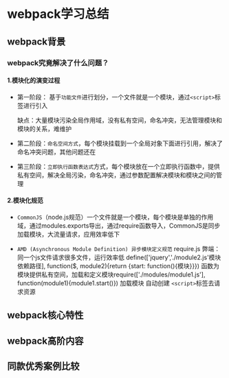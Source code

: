 # webpack学习总结

## webpack背景

### webpack究竟解决了什么问题？

#### 1.模块化的演变过程
- 第一阶段： 基于`功能文件`进行划分，一个文件就是一个模块，通过`<script>`标签进行引入
    
    缺点：大量模块污染全局作用域，没有私有空间，命名冲突，无法管理模块和模块的关系，难维护

- 第二阶段：`命名空间方式`，每个模块挂载到一个全局对象下面进行引用，解决了命名冲突问题，其他问题还在

- 第三阶段：`立即执行函数表达式`方式，每个模块放在一个立即执行函数中，提供私有空间，解决全局污染，命名冲突，通过参数配置解决模块和模块之间的管理

#### 2.模块化规范
- `CommonJS`（node.js规范）一个文件就是一个模块，每个模块是单独的作用域，通过modules.exports导出，通过require函数导入，CommonJS是同步加载模块，大流量请求，应用效率低下

- `AMD (Asynchronous Module Definition) 异步模块定义规范`   require.js  弊端：同一个js文件请求很多文件，运行效率低
   define(['jquery','./module2.js'模块依赖路径], function($, module2){return {start: function(){模块}}})  函数为模块提供私有空间，加载和定义模块require(['./modules/module1.js'], function(module1){module1.start()})   加载模块  自动创建 `<script>`标签去请求资源


## webpack核心特性


## webpack高阶内容


## 同款优秀案例比较
